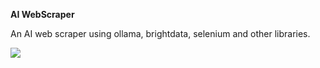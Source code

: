 **AI WebScraper**

An AI web scraper using ollama, brightdata, selenium and other libraries.

<img src="https://github.com/user-attachments/assets/968448be-84bf-4836-91ae-f83838fd70f3"/>
